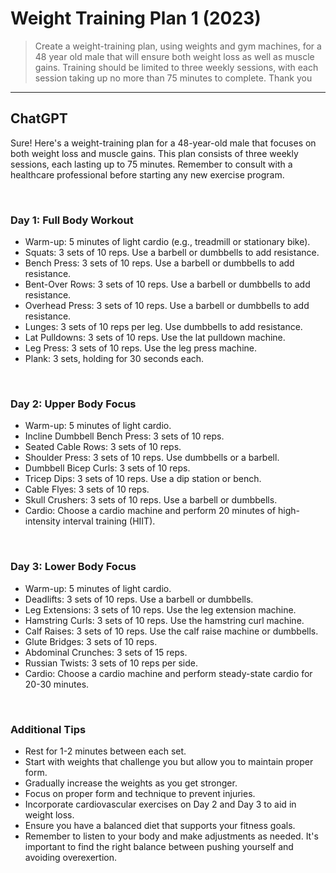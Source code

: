 # Weight Training Plan 1 (2023)

> Create a weight-training plan, using weights and gym machines, for a 48 year old male that will ensure both weight loss as well as muscle gains. Training should be limited to three weekly sessions, with each session taking up no more than 75 minutes to complete. Thank you

__________

## ChatGPT

Sure! Here's a weight-training plan for a 48-year-old male that focuses on both weight loss and muscle gains. This plan consists of three weekly sessions, each lasting up to 75 minutes. Remember to consult with a healthcare professional before starting any new exercise program.

&nbsp;

### Day 1: Full Body Workout

- Warm-up: 5 minutes of light cardio (e.g., treadmill or stationary bike).
- Squats: 3 sets of 10 reps. Use a barbell or dumbbells to add resistance.
- Bench Press: 3 sets of 10 reps. Use a barbell or dumbbells to add resistance.
- Bent-Over Rows: 3 sets of 10 reps. Use a barbell or dumbbells to add resistance.
- Overhead Press: 3 sets of 10 reps. Use a barbell or dumbbells to add resistance.
- Lunges: 3 sets of 10 reps per leg. Use dumbbells to add resistance.
- Lat Pulldowns: 3 sets of 10 reps. Use the lat pulldown machine.
- Leg Press: 3 sets of 10 reps. Use the leg press machine.
- Plank: 3 sets, holding for 30 seconds each.

&nbsp;

### Day 2: Upper Body Focus

- Warm-up: 5 minutes of light cardio.
- Incline Dumbbell Bench Press: 3 sets of 10 reps.
- Seated Cable Rows: 3 sets of 10 reps.
- Shoulder Press: 3 sets of 10 reps. Use dumbbells or a barbell.
- Dumbbell Bicep Curls: 3 sets of 10 reps.
- Tricep Dips: 3 sets of 10 reps. Use a dip station or bench.
- Cable Flyes: 3 sets of 10 reps.
- Skull Crushers: 3 sets of 10 reps. Use a barbell or dumbbells.
- Cardio: Choose a cardio machine and perform 20 minutes of high-intensity interval training (HIIT).

&nbsp;

### Day 3: Lower Body Focus

- Warm-up: 5 minutes of light cardio.
- Deadlifts: 3 sets of 10 reps. Use a barbell or dumbbells.
- Leg Extensions: 3 sets of 10 reps. Use the leg extension machine.
- Hamstring Curls: 3 sets of 10 reps. Use the hamstring curl machine.
- Calf Raises: 3 sets of 10 reps. Use the calf raise machine or dumbbells.
- Glute Bridges: 3 sets of 10 reps.
- Abdominal Crunches: 3 sets of 15 reps.
- Russian Twists: 3 sets of 10 reps per side.
- Cardio: Choose a cardio machine and perform steady-state cardio for 20-30 minutes.

&nbsp;

### Additional Tips

- Rest for 1-2 minutes between each set.
- Start with weights that challenge you but allow you to maintain proper form.
- Gradually increase the weights as you get stronger.
- Focus on proper form and technique to prevent injuries.
- Incorporate cardiovascular exercises on Day 2 and Day 3 to aid in weight loss.
- Ensure you have a balanced diet that supports your fitness goals.
- Remember to listen to your body and make adjustments as needed. It's important to find the right balance between pushing yourself and avoiding overexertion.
